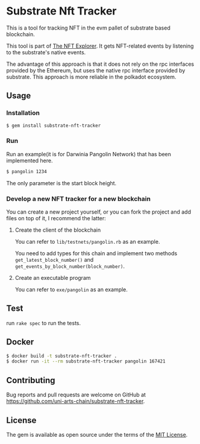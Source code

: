 # Substrate Nft Tracker

This is a tool for tracking NFT in the evm pallet of substrate based blockchain.

This tool is part of [The NFT Explorer](https://github.com/uni-arts-chain/uniscan). It gets NFT-related events by listening to the substrate's native events.

The advantage of this approach is that it does not rely on the rpc interfaces provided by the Ethereum, but uses the native rpc interface provided by substrate. This approach is more reliable in the polkadot ecosystem.

## Usage
### Installation

```bash
$ gem install substrate-nft-tracker
```

### Run

Run an example(it is for Darwinia Pangolin Network) that has been implemented here. 

```bash
$ pangolin 1234
```

The only parameter is the start block height.

### Develop a new NFT tracker for a new blockchain

You can create a new project yourself, or you can fork the project and add files on top of it, I recommend the latter:

1. Create the client of the blockchain

   You can refer to `lib/testnets/pangolin.rb` as an example. 

   You need to add types for this chain and implement two methods `get_latest_block_number()` and `get_events_by_block_number(block_number)`.

2. Create an executable program

   You can refer to `exe/pangolin` as an example.

## Test

run `rake spec` to run the tests. 

## Docker

```bash
$ docker build -t substrate-nft-tracker .
$ docker run -it --rm substrate-nft-tracker pangolin 167421
```

## Contributing

Bug reports and pull requests are welcome on GitHub at https://github.com/uni-arts-chain/substrate-nft-tracker. 

## License

The gem is available as open source under the terms of the [MIT License](https://opensource.org/licenses/MIT).

